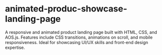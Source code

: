 # animated-produc-showcase-landing-page
A responsive and animated product landing page built with HTML, CSS, and AOS.js. Features include CSS transitions, animations on scroll, and mobile responsiveness. Ideal for showcasing UI/UX skills and front-end design expertise.
